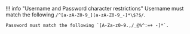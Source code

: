 !!! info "Username and Password character restrictions"
Username must match the following `/^[a-zA-Z0-9_][a-zA-Z0-9_-]*\$?$/`.

    Password must match the following `[A-Za-z0-9.,/_@%^:=+ -]*`.
